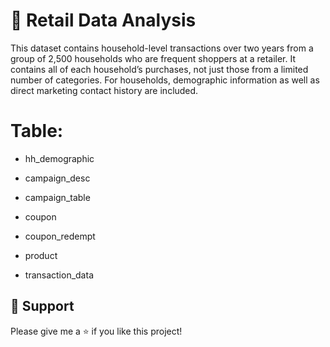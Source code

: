 
# 🛒 Retail Data Analysis

This dataset contains household-level transactions over two years from a group 
of 2,500 households who are frequent shoppers at a retailer. It contains all of 
each household’s purchases, not just those from a limited number of categories. 
For households, demographic information as well as direct marketing contact 
history are included.

# Table:

   - hh_demographic

   - campaign_desc

   - campaign_table

   - coupon

   - coupon_redempt

   - product

   - transaction_data





## 👏 Support

Please give me a ⭐️ if you like this project!

